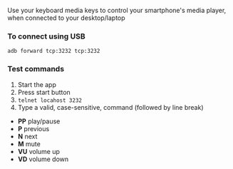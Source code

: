 Use your keyboard media keys to control your smartphone's media player, when connected to your desktop/laptop

### To connect using USB

`adb forward tcp:3232 tcp:3232`

### Test commands

1. Start the app
2. Press start button
3. `telnet locahost 3232`
4. Type a valid, case-sensitive, command (followed by line break)
  - **PP** play/pause
  - **P** previous
  - **N** next
  - **M** mute
  - **VU** volume up
  - **VD** volume down

